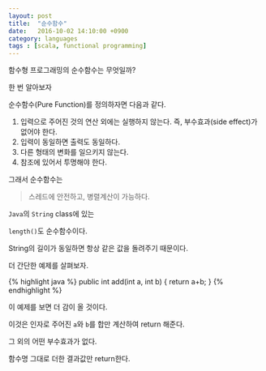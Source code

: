 ```yaml
---
layout: post
title:  "순수함수"
date:   2016-10-02 14:10:00 +0900
category: languages
tags : [scala, functional programming]
---
```


함수형 프로그래밍의 순수함수는 무엇일까?

한 번 알아보자

<!--more-->

순수함수(Pure Function)를 정의하자면 다음과 같다.

1. 입력으로 주어진 것의 연산 외에는 실행하지 않는다. 즉, 부수효과(side effect)가 없어야 한다.
2. 입력이 동일하면 출력도 동일하다.
3. 다른 형태의 변화를 일으키지 않는다.
4. 참조에 있어서 투명해야 한다.


그래서 순수함수는

> 스레드에 안전하고, 병렬계산이 가능하다.

`Java`의 `String` class에 있는

`length()`도 순수함수이다.

String의 길이가 동일하면 항상 같은 값을 돌려주기 때문이다.

더 간단한 예제를 살펴보자.

{% highlight java %}
  public int add(int a, int b) {
    return a+b;
  }
{% endhighlight %}

이 예제를 보면 더 감이 올 것이다.

이것은 인자로 주어진 `a`와 `b`를 합만 계산하여 return 해준다.

그 외의 어떤 부수효과가 없다.

함수명 그대로 더한 결과값만 return한다.
